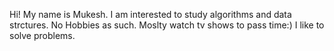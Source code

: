 Hi!
My name is Mukesh. I am interested to study algorithms and data strctures.
No Hobbies as such. Moslty watch tv shows to pass time:)
I like to solve problems.
